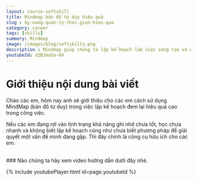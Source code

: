 ```yaml
---
layout: course-softskill
title: Mindmap bản đồ tư duy hiệu quả
slug : ky-nang-quan-ly-thoi-gian-hieu-qua
category: career
tags: [skills]
summery: Mindmap   
image: /images/blog/softskills.png
description : Mindmap giúp chúng ta lập kế hoạch làm việc sáng tạo và đem lại hiệu quả cao
youtubeId: d2BJma5o-O4
---
```


# **Giới thiệu nội dung bài viết**

Chào các em, hôm nay anh sẽ giới thiệu cho các em cách sử dụng MindMap (bản đồ tư duy) trong việc lập kế hoạch đem lại hiệu quả cao trong công việc. 

Nếu các em đang rơi vào tình trạng khả năng ghi nhớ chưa tốt, học chưa nhanh và không biết lập kế hoạch cũng như chưa biết phương pháp để giải quyết một vấn đề mình đang gặp. Thì đây chính là công cụ hữu ích cho các em. 

<br>
### Nào chúng ta hãy xem video hướng dẫn dưới đây nhé.

{% include youtubePlayer.html id=page.youtubeId %}
